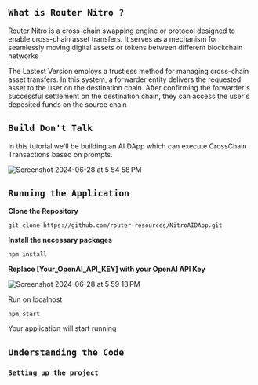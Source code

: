 ## `What is Router Nitro ?`

Router Nitro is a cross-chain swapping engine or protocol designed to enable cross-chain asset transfers. It serves as a mechanism for seamlessly moving digital assets or tokens between different blockchain networks

The Lastest Version employs a trustless method for managing cross-chain asset transfers. In this system, a forwarder entity delivers the requested asset to the user on the destination chain. After confirming the forwarder's successful settlement on the destination chain, they can access the user's deposited funds on the source chain

## `Build Don't Talk`

In this tutorial we'll be building an AI DApp which can execute CrossChain Transactions based on prompts. 

![Screenshot 2024-06-28 at 5 54 58 PM](https://github.com/router-resources/NitroAIDApp/assets/124175970/1cf2351c-165e-4f8e-87bd-6541699e10da)


## `Running the Application`

**Clone the Repository**
```
git clone https://github.com/router-resources/NitroAIDApp.git
```

**Install the necessary packages**

```
npm install
```

**Replace [Your_OpenAI_API_KEY] with your OpenAI API Key**

![Screenshot 2024-06-28 at 5 59 18 PM](https://github.com/router-resources/NitroAIDApp/assets/124175970/2433e270-4217-49fd-a390-7b3f9e20dab3)


Run on localhost

```
npm start
```
Your application will start running

## `Understanding the Code`

### `Setting up the project`


